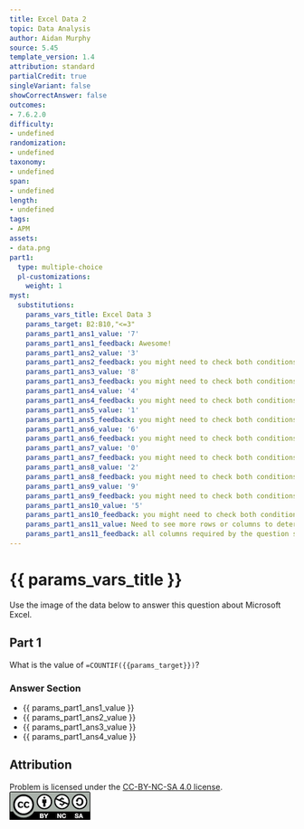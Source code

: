 ```yaml
---
title: Excel Data 2
topic: Data Analysis
author: Aidan Murphy
source: 5.45
template_version: 1.4
attribution: standard
partialCredit: true
singleVariant: false
showCorrectAnswer: false
outcomes:
- 7.6.2.0
difficulty:
- undefined
randomization:
- undefined
taxonomy:
- undefined
span:
- undefined
length:
- undefined
tags:
- APM
assets:
- data.png
part1:
  type: multiple-choice
  pl-customizations:
    weight: 1
myst:
  substitutions:
    params_vars_title: Excel Data 3
    params_target: B2:B10,"<=3"
    params_part1_ans1_value: '7'
    params_part1_ans1_feedback: Awesome!
    params_part1_ans2_value: '3'
    params_part1_ans2_feedback: you might need to check both conditions!
    params_part1_ans3_value: '8'
    params_part1_ans3_feedback: you might need to check both conditions!
    params_part1_ans4_value: '4'
    params_part1_ans4_feedback: you might need to check both conditions!
    params_part1_ans5_value: '1'
    params_part1_ans5_feedback: you might need to check both conditions!
    params_part1_ans6_value: '6'
    params_part1_ans6_feedback: you might need to check both conditions!
    params_part1_ans7_value: '0'
    params_part1_ans7_feedback: you might need to check both conditions!
    params_part1_ans8_value: '2'
    params_part1_ans8_feedback: you might need to check both conditions!
    params_part1_ans9_value: '9'
    params_part1_ans9_feedback: you might need to check both conditions!
    params_part1_ans10_value: '5'
    params_part1_ans10_feedback: you might need to check both conditions!
    params_part1_ans11_value: Need to see more rows or columns to determine definitively
    params_part1_ans11_feedback: all columns required by the question should be visible
---
```

# {{ params_vars_title }}
Use the image of the data below to answer this question about Microsoft Excel.

## Part 1

What is the value of `=COUNTIF({{params_target}})`?

<pl-figure file-name="data.png" directory="clientFilesQuestion" width="300"></pl-figure>

### Answer Section

- {{ params_part1_ans1_value }}
- {{ params_part1_ans2_value }}
- {{ params_part1_ans3_value }}
- {{ params_part1_ans4_value }}

## Attribution

Problem is licensed under the [CC-BY-NC-SA 4.0 license](https://creativecommons.org/licenses/by-nc-sa/4.0/).<br> ![The Creative Commons 4.0 license requiring attribution-BY, non-commercial-NC, and share-alike-SA license.](https://raw.githubusercontent.com/firasm/bits/master/by-nc-sa.png)